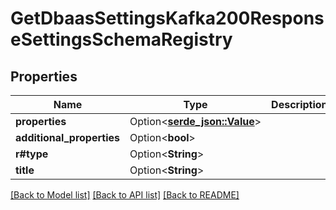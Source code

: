 # GetDbaasSettingsKafka200ResponseSettingsSchemaRegistry

## Properties

Name | Type | Description | Notes
------------ | ------------- | ------------- | -------------
**properties** | Option<[**serde_json::Value**](.md)> |  | [optional]
**additional_properties** | Option<**bool**> |  | [optional]
**r#type** | Option<**String**> |  | [optional]
**title** | Option<**String**> |  | [optional]

[[Back to Model list]](../README.md#documentation-for-models) [[Back to API list]](../README.md#documentation-for-api-endpoints) [[Back to README]](../README.md)


